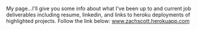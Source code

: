 My page...I'll give you some info about what I've been up to and current job deliverables including resume, linkedin, and links to heroku deployments of highlighted projects.
Follow the link below:
www.zachscott.herokuapp.com
